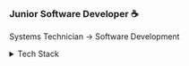 ### Junior Software Developer :coffee:

Systems Technician -> Software Development

<details>
  <summary>Tech Stack</summary>
  <ul>
    <li>C#</li>
    <li>C / C++</li>
    <li>.NET Core</li>
    <li>.NET Framework</li>
    <li>JavaScript ES6+</li>
    <li>TypeScript</li>
    <li>Node.js / Express</li>
    <li>Nest.js</li>
    <li>Vue.js</li>
    <li>MongoDB</li>
    <li>AWS</li>
    <li>HTML5</li>
    <li>CSS</li>
  </ul>
</details>
